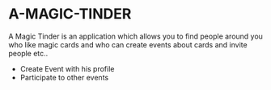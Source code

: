 # A-MAGIC-TINDER

A Magic Tinder is an application which allows you to find people around you who like magic cards and who can create events about cards and invite people etc..

* Create Event with his profile
* Participate to other events
